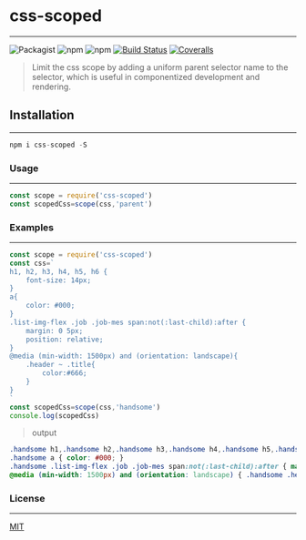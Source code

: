 # css-scoped

----------

![Packagist](https://img.shields.io/packagist/l/doctrine/orm.svg)    ![npm](https://img.shields.io/npm/v/css-scoped.svg)  ![npm](https://img.shields.io/npm/dm/css-scoped.svg)  [![Build Status](https://travis-ci.org/secreter/scoped-css.svg?branch=master)](https://travis-ci.org/secreter/scoped-css)   [![Coveralls](https://img.shields.io/coveralls/secreter/scoped-css.svg)](https://coveralls.io/github/secreter/scoped-css)

 > Limit the css scope by adding a uniform parent selector name to the selector, which is useful in componentized development and rendering.


## Installation
-------
```javascript
npm i css-scoped -S
```

### Usage
-------
```javascript
const scope = require('css-scoped')
const scopedCss=scope(css,'parent')
```

### Examples
------
```javascript
const scope = require('css-scoped')
const css=`
h1, h2, h3, h4, h5, h6 {
    font-size: 14px;
}
a{
    color: #000;
}
.list-img-flex .job .job-mes span:not(:last-child):after {
    margin: 0 5px;
    position: relative;
}
@media (min-width: 1500px) and (orientation: landscape){
    .header ~ .title{
        color:#666;
    }
}
`
const scopedCss=scope(css,'handsome')
console.log(scopedCss)
```
> output
```css
.handsome h1,.handsome h2,.handsome h3,.handsome h4,.handsome h5,.handsome h6 { font-size: 14px; }
.handsome a { color: #000; }
.handsome .list-img-flex .job .job-mes span:not(:last-child):after { margin: 0 5px; position: relative; }
@media (min-width: 1500px) and (orientation: landscape) { .handsome .header ~ .title { color:#666; } } 
```

### License
-------
[MIT][1]


  [1]: https://github.com/secreter/scoped-css/blob/master/LICENSE